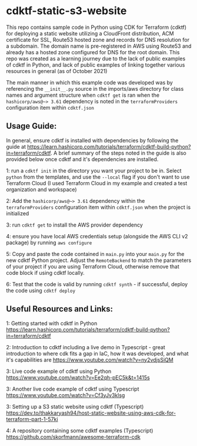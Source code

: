 # cdktf-static-s3-website
This repo contains sample code in Python using CDK for Terraform (cdktf) for deploying a static website utilizing a CloudFront distribution, ACM certificate for SSL, Route53 hosted zone and records for DNS resolution for a subdomain. The domain name is pre-registered in AWS using Route53 and already has a hosted zone configured for DNS for the root domain. This repo was created as a learning journey due to the lack of public examples of cdktf in Python, and lack of public examples of linking together various resources in general (as of October 2021)


The main manner in which this example code was developed was by referencing the `__init__.py` source in the imports/aws directory for class names and argument structure when `cdktf get` is ran when the `hashicorp/aws@~> 3.61` dependency is noted in the `terraformProviders` configuration item within `cdktf.json`


## Usage Guide:

In general, ensure cdktf is installed with dependencies by following the guide at https://learn.hashicorp.com/tutorials/terraform/cdktf-build-python?in=terraform/cdktf. A brief summary of the steps noted in the guide is also provided below once cdktf and it's dependencies are installed.

1: run a `cdktf init` in the directory you want your project to be in. Select `python` from the templates, and use the `--local` flag if you don't want to use Terraform Cloud (I used Terraform Cloud in my example and created a test organization and workspace)

2: Add the `hashicorp/aws@~> 3.61` dependency within the `terraformProviders` configuration item within `cdktf.json` when the project is initialized

3: run `cdktf get` to install the AWS provider dependency

4: ensure you have local AWS credentials setup (alongside the AWS CLI v2 package) by running `aws configure`

5: Copy and paste the code contained in `main.py` into your `main.py` for the new cdktf Python project. Adjust the `RemoteBackend` to match the parameters of your project if you are using Terraform Cloud, otherwise remove that code block if using cdktf locally.

6: Test that the code is valid by running `cdktf synth` - if successful, deploy the code using `cdktf deploy`


## Useful Resources and Links:

1: Getting started with cdktf in Python https://learn.hashicorp.com/tutorials/terraform/cdktf-build-python?in=terraform/cdktf

2: Introduction to cdktf including a live demo in Typescript - great introduction to where cdk fits a gap in IaC, how it was developed, and what it's capabilities are https://www.youtube.com/watch?v=ny2vdjsSiQM

3: Live code example of cdktf using Python https://www.youtube.com/watch?v=Ee2qh-pEC5k&t=1415s 

3: Another live code example of cdktf using Typescript https://www.youtube.com/watch?v=Cf3yJv3klsg

3: Setting up a S3 static website using cdktf (Typescript) https://dev.to/thakkaryash94/host-static-website-using-aws-cdk-for-terraform-part-1-57ki

4: A repository containing some cdktf examples (Typescript) https://github.com/skorfmann/awesome-terraform-cdk
